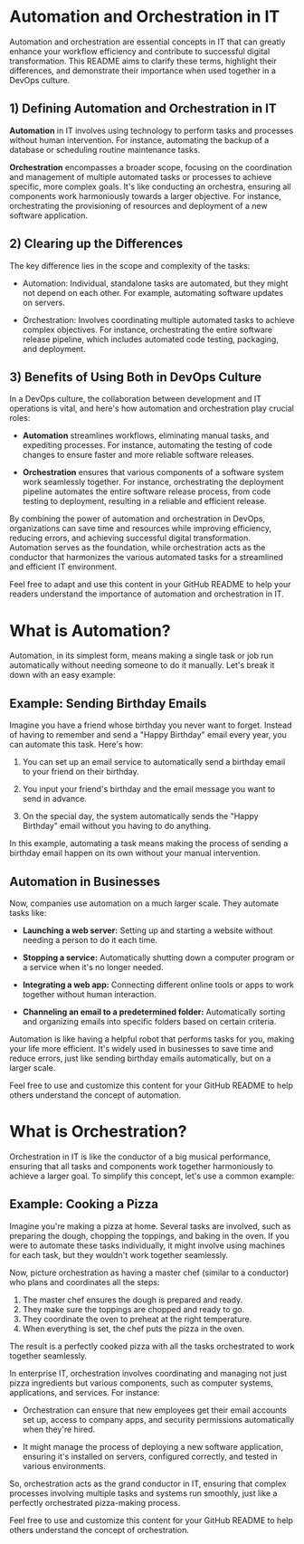 # Automation and Orchestration in IT

Automation and orchestration are essential concepts in IT that can greatly enhance your workflow efficiency and contribute to successful digital transformation. This README aims to clarify these terms, highlight their differences, and demonstrate their importance when used together in a DevOps culture.

## 1) Defining Automation and Orchestration in IT

**Automation** in IT involves using technology to perform tasks and processes without human intervention. For instance, automating the backup of a database or scheduling routine maintenance tasks.

**Orchestration** encompasses a broader scope, focusing on the coordination and management of multiple automated tasks or processes to achieve specific, more complex goals. It's like conducting an orchestra, ensuring all components work harmoniously towards a larger objective. For instance, orchestrating the provisioning of resources and deployment of a new software application.

## 2) Clearing up the Differences

The key difference lies in the scope and complexity of the tasks:

- Automation: Individual, standalone tasks are automated, but they might not depend on each other. For example, automating software updates on servers.

- Orchestration: Involves coordinating multiple automated tasks to achieve complex objectives. For instance, orchestrating the entire software release pipeline, which includes automated code testing, packaging, and deployment.

## 3) Benefits of Using Both in DevOps Culture

In a DevOps culture, the collaboration between development and IT operations is vital, and here's how automation and orchestration play crucial roles:

- **Automation** streamlines workflows, eliminating manual tasks, and expediting processes. For instance, automating the testing of code changes to ensure faster and more reliable software releases.

- **Orchestration** ensures that various components of a software system work seamlessly together. For instance, orchestrating the deployment pipeline automates the entire software release process, from code testing to deployment, resulting in a reliable and efficient release.

By combining the power of automation and orchestration in DevOps, organizations can save time and resources while improving efficiency, reducing errors, and achieving successful digital transformation. Automation serves as the foundation, while orchestration acts as the conductor that harmonizes the various automated tasks for a streamlined and efficient IT environment.

Feel free to adapt and use this content in your GitHub README to help your readers understand the importance of automation and orchestration in IT.


# What is Automation?

Automation, in its simplest form, means making a single task or job run automatically without needing someone to do it manually. Let's break it down with an easy example:

## Example: Sending Birthday Emails

Imagine you have a friend whose birthday you never want to forget. Instead of having to remember and send a "Happy Birthday" email every year, you can automate this task. Here's how:

1. You can set up an email service to automatically send a birthday email to your friend on their birthday.

2. You input your friend's birthday and the email message you want to send in advance.

3. On the special day, the system automatically sends the "Happy Birthday" email without you having to do anything.

In this example, automating a task means making the process of sending a birthday email happen on its own without your manual intervention.

## Automation in Businesses

Now, companies use automation on a much larger scale. They automate tasks like:

- **Launching a web server:** Setting up and starting a website without needing a person to do it each time.

- **Stopping a service:** Automatically shutting down a computer program or a service when it's no longer needed.

- **Integrating a web app:** Connecting different online tools or apps to work together without human interaction.

- **Channeling an email to a predetermined folder:** Automatically sorting and organizing emails into specific folders based on certain criteria.

Automation is like having a helpful robot that performs tasks for you, making your life more efficient. It's widely used in businesses to save time and reduce errors, just like sending birthday emails automatically, but on a larger scale.

Feel free to use and customize this content for your GitHub README to help others understand the concept of automation.

# What is Orchestration?

Orchestration in IT is like the conductor of a big musical performance, ensuring that all tasks and components work together harmoniously to achieve a larger goal. To simplify this concept, let's use a common example:

## Example: Cooking a Pizza

Imagine you're making a pizza at home. Several tasks are involved, such as preparing the dough, chopping the toppings, and baking in the oven. If you were to automate these tasks individually, it might involve using machines for each task, but they wouldn't work together seamlessly.

Now, picture orchestration as having a master chef (similar to a conductor) who plans and coordinates all the steps:

1. The master chef ensures the dough is prepared and ready.
2. They make sure the toppings are chopped and ready to go.
3. They coordinate the oven to preheat at the right temperature.
4. When everything is set, the chef puts the pizza in the oven.

The result is a perfectly cooked pizza with all the tasks orchestrated to work together seamlessly.

In enterprise IT, orchestration involves coordinating and managing not just pizza ingredients but various components, such as computer systems, applications, and services. For instance:

- Orchestration can ensure that new employees get their email accounts set up, access to company apps, and security permissions automatically when they're hired.

- It might manage the process of deploying a new software application, ensuring it's installed on servers, configured correctly, and tested in various environments.

So, orchestration acts as the grand conductor in IT, ensuring that complex processes involving multiple tasks and systems run smoothly, just like a perfectly orchestrated pizza-making process.

Feel free to use and customize this content for your GitHub README to help others understand the concept of orchestration.

